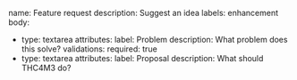 name: Feature request
description: Suggest an idea
labels: enhancement
body:
- type: textarea
  attributes:
    label: Problem
    description: What problem does this solve?
  validations:
    required: true
- type: textarea
  attributes:
    label: Proposal
    description: What should THC4M3 do?

